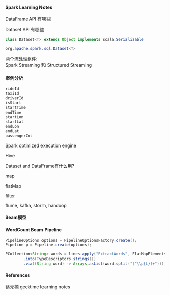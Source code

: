 
#### Spark Learning Notes
DataFrame API 有哪些


Dataset API 有哪些
~~~java
class Dataset<T> extends Object implements scala.Serializable

org.apache.spark.sql.Dataset<T>

~~~

两个流处理组件:  
    Spark Streaming 和 Structured Streaming

#### 案例分析
~~~java
rideId
taxiId
driverId
isStart
startTime
endTime
startLon
startLat
endLon
endLat
passengerCnt
~~~

Spark optimized execution engine

Hive

Dataset and DataFrame有什么用?

map

flatMap

filter

flume, kafka, storm, handoop

#### Beam模型

#### WordCount Beam Pipeline

~~~java
PipelineOptions options = PipelineOptionsFactory.create();
Pipeline p = Pipeline.create(options);

PCollection<String> words = lines.apply("ExtractWords", FlatMapElements
        .into(TypeDescriptors.strings())
        .via((String word) -> Arrays.asList(word.split("[^\\p{L}]+"))));
~~~


#### References
蔡元楠 geektime learning notes
